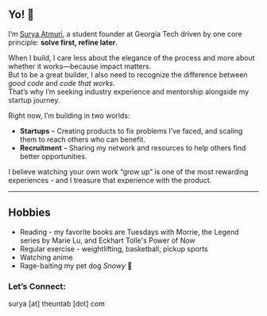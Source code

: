 ## Yo! 👋

I’m [Surya Atmuri](https://www.linkedin.com/in/surya-atmuri/), a student founder at Georgia Tech driven by one core principle: **solve first, refine later**.  

When I build, I care less about the elegance of the process and more about whether it works—because impact matters.  
But to be a great builder, I also need to recognize the difference between *good code* and *code that works*.  
That’s why I’m seeking industry experience and mentorship alongside my startup journey.

Right now, I’m building in two worlds:  
- **Startups** – Creating products to fix problems I’ve faced, and scaling them to reach others who can benefit.  
- **Recruitment** – Sharing my network and resources to help others find better opportunities.  

I believe watching your own work “grow up” is one of the most rewarding experiences - and I treasure that experience with the product.

---

## Hobbies
- Reading - my favorite books are Tuesdays with Morrie, the Legend series by Marie Lu, and Eckhart Tolle's Power of Now
- Regular exercise - weightlifting, basketball, pickup sports
- Watching anime  
- Rage-baiting my pet dog *Snowy* 🐶  

### Let’s Connect:
surya [at] theuntab [dot] com
